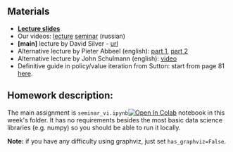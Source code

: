 ## Materials
* [__Lecture slides__](https://docs.google.com/presentation/d/1dyTsV4MfLb006VHMQvrMTEvSMjsN4B4ymoiWl-HrqVs)
* Our videos: [lecture](https://yadi.sk/i/qsYgN53mviDpQw) [seminar](https://yadi.sk/i/umiVNsMWngtodg) (russian)
* __[main]__ lecture by David Silver - [url](https://www.youtube.com/watch?v=Nd1-UUMVfz4)
* Alternative lecture by Pieter Abbeel (english): [part 1](https://www.youtube.com/watch?v=i0o-ui1N35U), [part 2](https://www.youtube.com/watch?v=Csiiv6WGzKM)
* Alternative lecture by John Schulmann (english): [video](https://www.youtube.com/watch?v=IL3gVyJMmhg)
* Definitive guide in policy/value iteration from Sutton: start from page 81 [here](http://incompleteideas.net/book/the-book-2nd.html).


## Homework description:

The main assignment is `seminar_vi.ipynb`[![Open In Colab](https://colab.research.google.com/assets/colab-badge.svg)](https://colab.research.google.com/github/yandexdataschool/Practical_RL/blob/spring20/week02_value_based/seminar_vi.ipynb) notebook in this week's folder. It has no requirements besides the most basic data science libraries (e.g. numpy) so you should be able to run it locally.

__Note:__ if you have any difficulty using graphviz, just set `has_graphviz=False`.
